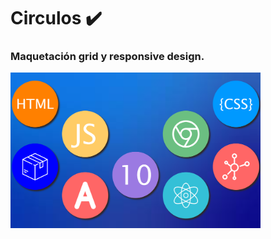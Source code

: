 # Circulos ✔️

### Maquetación grid y responsive design.

<img src="./readme.png" alt="imagen readme" width="400px">
